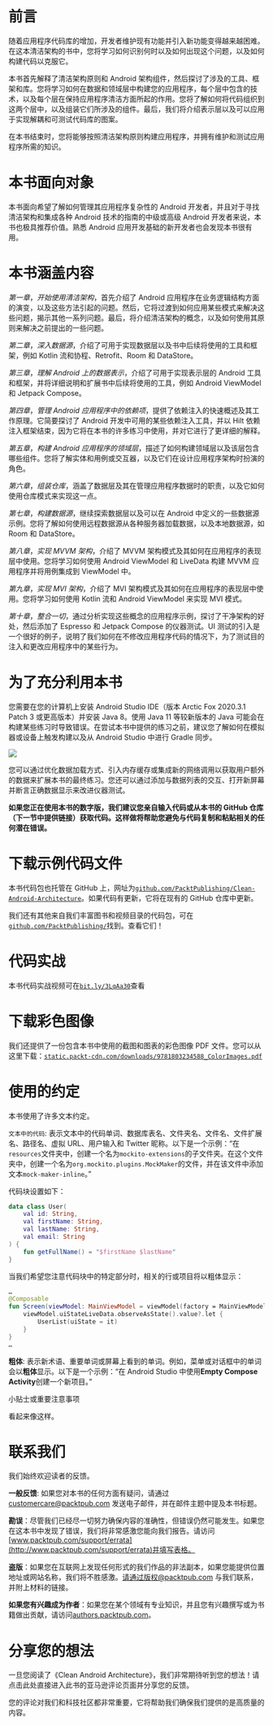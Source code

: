 # 前言

随着应用程序代码库的增加，开发者维护现有功能并引入新功能变得越来越困难。在这本清洁架构的书中，您将学习如何识别何时以及如何出现这个问题，以及如何构建代码以克服它。

本书首先解释了清洁架构原则和 Android 架构组件，然后探讨了涉及的工具、框架和库。您将学习如何在数据和领域层中构建您的应用程序，每个层中包含的技术，以及每个层在保持应用程序清洁方面所起的作用。您将了解如何将代码组织到这两个层中，以及组装它们所涉及的组件。最后，我们将介绍表示层以及可以应用于实现解耦和可测试代码库的图案。

在本书结束时，您将能够按照清洁架构原则构建应用程序，并拥有维护和测试应用程序所需的知识。

# 本书面向对象

本书面向希望了解如何管理其应用程序复杂性的 Android 开发者，并且对于寻找清洁架构和集成各种 Android 技术的指南的中级或高级 Android 开发者来说，本书也极具推荐价值。熟悉 Android 应用开发基础的新开发者也会发现本书很有用。

# 本书涵盖内容

*第一章*，*开始使用清洁架构*，首先介绍了 Android 应用程序在业务逻辑结构方面的演变，以及这些方法引起的问题。然后，它将过渡到如何应用某些模式来解决这些问题，揭示其他一系列问题。最后，将介绍清洁架构的概念，以及如何使用其原则来解决之前提出的一些问题。

*第二章*，*深入数据源*，介绍了可用于实现数据层以及书中后续将使用的工具和框架，例如 Kotlin 流和协程、Retrofit、Room 和 DataStore。

*第三章*，*理解 Android 上的数据表示*，介绍了可用于实现表示层的 Android 工具和框架，并将详细说明和扩展书中后续将使用的工具，例如 Android ViewModel 和 Jetpack Compose。

*第四章*，*管理 Android 应用程序中的依赖项*，提供了依赖注入的快速概述及其工作原理。它简要探讨了 Android 开发中可用的某些依赖注入工具，并以 Hilt 依赖注入框架结束，因为它将在本书的许多练习中使用，并对它进行了更详细的解释。

*第五章*，*构建 Android 应用程序的领域层*，描述了如何构建领域层以及该层包含哪些组件。您将了解实体和用例或交互器，以及它们在设计应用程序架构时扮演的角色。

*第六章*，*组装仓库*，涵盖了数据层及其在管理应用程序数据时的职责，以及它如何使用仓库模式来实现这一点。

*第七章*，*构建数据源*，继续探索数据层以及可以在 Android 中定义的一些数据源示例。您将了解如何使用远程数据源从各种服务器加载数据，以及本地数据源，如 Room 和 DataStore。

*第八章*，*实现 MVVM 架构*，介绍了 MVVM 架构模式及其如何在应用程序的表现层中使用。您将学习如何使用 Android ViewModel 和 LiveData 构建 MVVM 应用程序并将用例集成到 ViewModel 中。

*第九章*，*实现 MVI 架构*，介绍了 MVI 架构模式及其如何在应用程序的表现层中使用。您将学习如何使用 Kotlin 流和 Android ViewModel 来实现 MVI 模式。

*第十章*，*整合一切*，通过分析实现这些概念的应用程序示例，探讨了干净架构的好处，然后添加了 Espresso 和 Jetpack Compose 的仪器测试。UI 测试的引入是一个很好的例子，说明了我们如何在不修改应用程序代码的情况下，为了测试目的注入和更改应用程序中的某些行为。

# 为了充分利用本书

您需要在您的计算机上安装 Android Studio IDE（版本 Arctic Fox 2020.3.1 Patch 3 或更高版本）并安装 Java 8。使用 Java 11 等较新版本的 Java 可能会在构建某些练习时导致错误。在尝试本书中提供的练习之前，建议您了解如何在模拟器或设备上触发构建以及从 Android Studio 中进行 Gradle 同步。

![](img/B18320_Preface_Table.png)

您可以通过优化数据加载方式、引入内存缓存或集成新的网络调用以获取用户额外的数据来扩展本书的最终练习。您还可以通过添加与数据列表的交互、打开新屏幕并断言正确数据显示来改进仪器测试。

**如果您正在使用本书的数字版，我们建议您亲自输入代码或从本书的 GitHub 仓库（下一节中提供链接）获取代码。这样做将帮助您避免与代码复制和粘贴相关的任何潜在错误。**

# 下载示例代码文件

本书代码包也托管在 GitHub 上，网址为[`github.com/PacktPublishing/Clean-Android-Architecture`](https://github.com/PacktPublishing/Clean-Android-Architecture)。如果代码有更新，它将在现有的 GitHub 仓库中更新。

我们还有其他来自我们丰富图书和视频目录的代码包，可在[`github.com/PacktPublishing/`](https://github.com/PacktPublishing/)找到。查看它们！

# 代码实战

本书代码实战视频可在[`bit.ly/3LqAa30`](https://bit.ly/3LqAa30)查看

# 下载彩色图像

我们还提供了一份包含本书中使用的截图和图表的彩色图像 PDF 文件。您可以从这里下载：[`static.packt-cdn.com/downloads/9781803234588_ColorImages.pdf`](https://static.packt-cdn.com/downloads/9781803234588_ColorImages.pdf)

# 使用的约定

本书使用了许多文本约定。

`文本中的代码`: 表示文本中的代码单词、数据库表名、文件夹名、文件名、文件扩展名、路径名、虚拟 URL、用户输入和 Twitter 昵称。以下是一个示例：“在`resources`文件夹中，创建一个名为`mockito-extensions`的子文件夹。在这个文件夹中，创建一个名为`org.mockito.plugins.MockMaker`的文件，并在该文件中添加文本`mock-maker-inline`。”

代码块设置如下：

```kt
data class User(
    val id: String,
    val firstName: String,
    val lastName: String,
    val email: String
) {
    fun getFullName() = "$firstName $lastName"
}
```

当我们希望您注意代码块中的特定部分时，相关的行或项目将以粗体显示：

```kt
…
@Composable
fun Screen(viewModel: MainViewModel = viewModel(factory = MainViewModelFactory())) {
    viewModel.uiStateLiveData.observeAsState().value?.let {
        UserList(uiState = it)
    }
}
…
```

**粗体**: 表示新术语、重要单词或屏幕上看到的单词。例如，菜单或对话框中的单词会以**粗体**显示。以下是一个示例：“在 Android Studio 中使用**Empty Compose Activity**创建一个新项目。”

小贴士或重要注意事项

看起来像这样。

# 联系我们

我们始终欢迎读者的反馈。

**一般反馈**: 如果您对本书的任何方面有疑问，请通过 customercare@packtpub.com 发送电子邮件，并在邮件主题中提及本书标题。

**勘误**：尽管我们已经尽一切努力确保内容的准确性，但错误仍然可能发生。如果您在这本书中发现了错误，我们将非常感激您能向我们报告。请访问[www.packtpub.com/support/errata](http://www.packtpub.com/support/errata)并填写表格。

**盗版**：如果您在互联网上发现任何形式的我们作品的非法副本，如果您能提供位置地址或网站名称，我们将不胜感激。请通过版权@packtpub.com 与我们联系，并附上材料的链接。

**如果您有兴趣成为作者**：如果您在某个领域有专业知识，并且您有兴趣撰写或为书籍做出贡献，请访问[authors.packtpub.com](http://authors.packtpub.com)。

# 分享您的想法

一旦您阅读了《Clean Android Architecture》，我们非常期待听到您的想法！请点击此处直接进入此书的亚马逊评论页面并分享您的反馈。

您的评论对我们和科技社区都非常重要，它将帮助我们确保我们提供的是高质量的内容。
